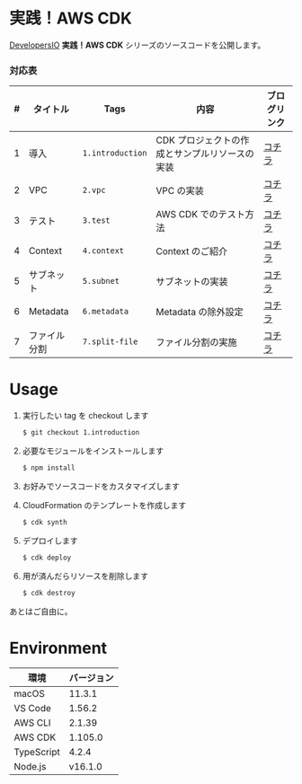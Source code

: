 # 実践！AWS CDK

[DevelopersIO](https://dev.classmethod.jp) **実践！AWS CDK** シリーズのソースコードを公開します。

### 対応表

| # | タイトル | Tags | 内容 | ブログリンク |
| --- | --- | --- | --- | --- |
| 1 | 導入 | `1.introduction` | CDK プロジェクトの作成とサンプルリソースの実装 | [コチラ](https://dev.classmethod.jp/articles/cdk-practice-1-introduction/)
| 2 | VPC | `2.vpc` | VPC の実装 | [コチラ](https://dev.classmethod.jp/articles/cdk-practice-2-vpc/)
| 3 | テスト | `3.test` | AWS CDK でのテスト方法 | [コチラ](https://dev.classmethod.jp/articles/cdk-practice-3-test/)
| 4 | Context | `4.context` | Context のご紹介 | [コチラ](https://dev.classmethod.jp/articles/cdk-practice-4-context/)
| 5 | サブネット | `5.subnet` | サブネットの実装 | [コチラ](https://dev.classmethod.jp/articles/cdk-practice-5-subnet/)
| 6 | Metadata | `6.metadata` | Metadata の除外設定 | [コチラ](https://dev.classmethod.jp/articles/cdk-practice-6-metadata/)
| 7 | ファイル分割 | `7.split-file` | ファイル分割の実施 | [コチラ](https://dev.classmethod.jp/cloud/aws/cdk-practice-7-split-file/)

# Usage

1. 実行したい tag を checkout します

    ``` bash
    $ git checkout 1.introduction
    ```

1. 必要なモジュールをインストールします

    ``` bash
    $ npm install
    ```

1. お好みでソースコードをカスタマイズします
1. CloudFormation のテンプレートを作成します

    ``` bash
    $ cdk synth
    ```

1. デプロイします

    ``` bash
    $ cdk deploy
    ```

1. 用が済んだらリソースを削除します

    ``` bash
    $ cdk destroy
    ```

あとはご自由に。

# Environment

| 環境 | バージョン |
| --- | --- |
| macOS | 11.3.1 |
| VS Code | 1.56.2 |
| AWS CLI | 2.1.39 |
| AWS CDK | 1.105.0 |
| TypeScript | 4.2.4 |
| Node.js | v16.1.0 |
